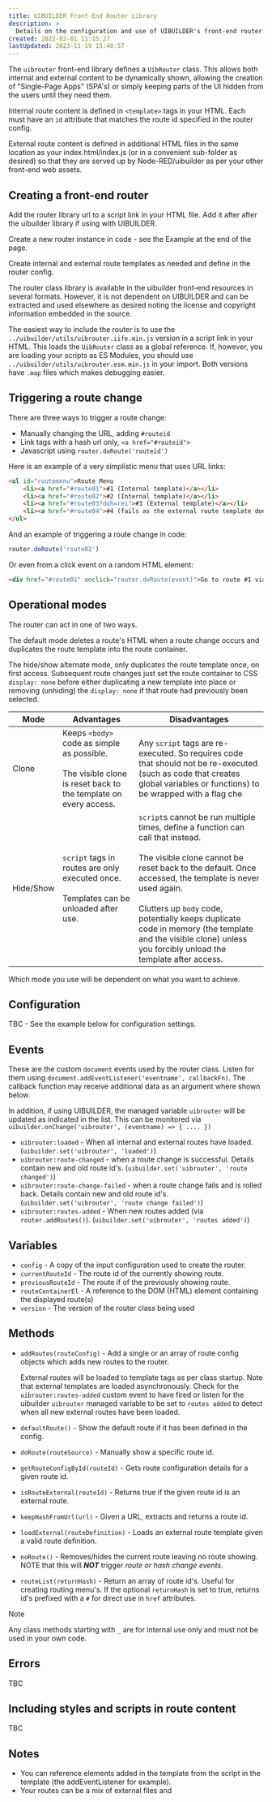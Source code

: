 ```yaml
---
title: UIBUILDER Front-End Router Library
description: >
  Details on the configuration and use of UIBUILDER's front-end router.
created: 2022-02-01 11:15:27
lastUpdated: 2023-11-19 15:48:57
---
```


The `uibrouter` front-end library defines a `UibRouter` class. This allows both internal and external content to be dynamically shown, allowing the creation of "Single-Page Apps" (SPA's) or simply keeping parts of the UI hidden from the users until they need them.

Internal route content is defined in `<template>` tags in your HTML. Each must have an `id` attribute that matches the route id specified in the router config.

External route content is defined in additional HTML files in the same location as your index.html/index.js (or in a convenient sub-folder as desired) so that they are served up by Node-RED/uibuilder as per your other front-end web assets.


## Creating a front-end router

Add the router library url to a script link in your HTML file. Add it after after the uibuilder library if using with UIBUILDER.

Create a new router instance in code - see the Example at the end of the page.

Create internal and external route templates as needed and define in the router config.

The router class library is available in the uibuilder front-end resources in several formats. However, it is not dependent on UIBUILDER and can be extracted and used elsewhere as desired noting the license and copyright information embedded in the source.

The easiest way to include the router is to use the `../uibuilder/utils/uibrouter.iife.min.js` version in a script link in your HTML. This loads the `UibRouter` class as a global reference. If, however, you are loading your scripts as ES Modules, you should use `../uibuilder/utils/uibrouter.esm.min.js` in your import. Both versions have `.map` files which makes debugging easier.

## Triggering a route change

There are three ways to trigger a route change:

* Manually changing the URL, adding `#routeid`
* Link tags with a hash url only, `<a href="#routeid">`
* Javascript using `router.doRoute('routeid')`

Here is an example of a very simplistic menu that uses URL links:

```html
<ul id="routemenu">Route Menu
    <li><a href="#route01">#1 (Internal template)</a></li>
    <li><a href="#route02">#2 (Internal template)</a></li>
    <li><a href="#route03?doh=rei">#3 (External template)</a></li>
    <li><a href="#route04">#4 (fails as the external route template doesn't exist)</a></li>
</ul>
```

And an example of triggering a route change in code:

```javascript
router.doRoute('route02')
```

Or even from a click event on a random HTML element:

```html
<div href="#route01" onclick="router.doRoute(event)">Go to route #1 via click event handler.</div>
```

## Operational modes

The router can act in one of two ways.

The default mode deletes a route's HTML when a route change occurs and duplicates the route template into the route container.

The hide/show alternate mode, only duplicates the route template once, on first access. Subsequent route changes just set the route container to CSS `display: none` before either duplicating a new template into place or removing (unhiding) the `display: none` if that route had previously been selected.

| Mode      | Advantages                                                   | Disadvantages                                                |
| --------- | ------------------------------------------------------------ | ------------------------------------------------------------ |
| Clone     | Keeps `<body>` code as simple as possible.<br /><br />The visible clone is reset back to the template on every access. | Any `script` tags are re-executed. So requires code that should not be re-executed (such as code that creates global variables or functions) to be wrapped with a flag che |
| Hide/Show | `script` tags in routes are only executed once.<br /><br />Templates can be unloaded after use. | `script`s cannot be run multiple times, define a function can call that instead.<br /><br />The visible clone cannot be reset back to the default. Once accessed, the template is never used again.<br /><br />Clutters up `body` code, potentially keeps duplicate code in memory (the template and the visible clone) unless you forcibly unload the template after access. |

Which mode you use will be dependent on what you want to achieve.

## Configuration

TBC - See the example below for configuration settings.

## Events

These are the custom `document` events used by the router class. Listen for them using `document.addEventListener('eventname', callbackFn)`. The callback function may receive additional data as an argument where shown below.

In addition, if using UIBUILDER, the managed variable `uibrouter` will be updated as indicated in the list. This can be monitored via `uibuilder.onChange('uibrouter', (eventname) => { .... })`

* `uibrouter:loaded` - When all internal and external routes have loaded. (`uibuilder.set('uibrouter', 'loaded')`)
* `uibrouter:route-changed` - when a route change is successful. Details contain new and old route id's. (`uibuilder.set('uibrouter', 'route changed')`)
* `uibrouter:route-change-failed` - when a route change fails and is rolled back. Details contain new and old route id's. (`uibuilder.set('uibrouter', 'route change failed')`)
* `uibrouter:routes-added` - When new routes added (via `router.addRoutes()`). (`uibuilder.set('uibrouter', 'routes added')`)

## Variables

* `config` - A copy of the input configuration used to create the router.
* `currentRouteId` - The route id of the currently showing route.
* `previousRouteId` - The route if of the previously showing route.
* `routeContainerEl` - A reference to the DOM (HTML) element containing the displayed route(s)
* `version` - The version of the router class being used

## Methods

* `addRoutes(routeConfig)` - Add a single or an array of route config objects which adds new routes to the router.
  
  External routes will be loaded to template tags as per class startup. Note that external templates are loaded asynchronously. Check for the `uibrouter:routes-added` custom event to have fired or listen for the uibuilder `uibrouter` managed variable to be set to `routes added` to detect when all new external routes have been loaded.

* `defaultRoute()` - Show the default route if it has been defined in the config.
* `doRoute(routeSource)` - Manually show a specific route id.
* `getRouteConfigById(routeId)` - Gets route configuration details for a given route id.
* `isRouteExternal(routeId)` - Returns true if the given route id is an external route.
* `keepHashFromUrl(url)` - Given a URL, extracts and returns a route id.
* `loadExternal(routeDefinition)` - Loads an external route template given a valid route definition.
* `noRoute()` - Removes/hides the current route leaving no route showing. NOTE that this will ***NOT*** trigger *route or hash change events*.

* `routeList(returnHash)` - Return an array of route id's. Useful for creating routing menu's. If the optional `returnHash` is set to true, returns id's prefixed with a `#` for direct use in `href` attributes.

> [!NOTE]
> Any class methods starting with `_` are for internal use only and must not be used in your own code.

## Errors

TBC

## Including styles and scripts in route content

TBC

## Notes

* You can reference elements added in the template from the script in the template (the addEventListener for example).
* Your routes can be a mix of external files and <template> tags.
* An incorrect URL for an external template will give a console error but everything else will still work.
* You can define a container that the output route goes into but if you don't give your own, one is added. 
* If you give a route container id that doesn't actually exist, a div will be created for you at the end of the body.
* Manually added templates can go anywhere in the HTML but I put them in the <head> out of the way. External templates are added to the end of the head.
* The exact order of the templates in the HTML is not guaranteed because they are all loaded in parallel. This should not matter.
* The external templates are ALL loaded into the page when the router is set up. This wouldn't normally cause any issues but if you had many dozens of really big templates, you might get some memory issues.
* Remember that styles in external templates only exist while that route is loaded. While you can reference that style anywhere on page, it will only apply when the route is loaded. This could be used to get some interesting effects.
* Because of the way that scripts from the external templates have to be applied, any code is global to the page. Bear that in mind as it is likely different to some frameworks. Similarly with styles.
* A script defined in an external template is run EVERY time the route is loaded. Bear this in mind when adding things like `uibuilder.onChange` handlers, as these accumulate rather than replace.
* Any change of route is entirely up to you. You can use a menu, "tabs" or anything else to control route changes. You can do them from code with `router.doRoute('routeid')` as well. You just need to ensure that the element that triggers the change has an href that matches a route. It is best and safest to always use `<a href="#routeid">` tags because they also trigger the browser's URL Hash change processing. UIBUILDER has functions for monitoring that should you need them, or you can add your own event listener.
* In HTML, scripts are not really meant to be dynamically added/removed so use scripts embedded in external route files with caution.

## Example

```javascript
const routerConfig = {
    // OPTIONAL. Router templates created inside the routeContainer, specify an CSS selector
    // If not provided, default div with ID uibroutecontainer is added as the last element of the body
    routeContainer: '#routecontainer',

    // OPTIONAL. Chose a default route id to be displayed on load
    defaultRoute: 'route03',

    // OPTIONAL. If true, use CSS show/hide instead of removing/recreating route content
    // hide: true,

    // OPTIONAL. If true, templates are unloaded from the DOM after being accessed (only useful with hide: true)
    // unload: true,

    // REQUIRED. Define the possible routes type=url for externals
    // Can be an object or an array but each entry must be an object containing {id,src,type}
    //   type can be anything but only `url` will be treated as an external template file.
    //   src is either a CSS selector for a <template> or a URL of an HTML file.
    //   id must match the href="#routeid" in any menu/link. and `<template id="routeid">` on any loaded template
    //      must be unique on the page
    routes: [
        // Two <template> tags as routes
        {id: 'route01', src: '#route01'},
        {id: 'route02', src: '#route02'},
        // File exists in sub-folder below index.js, is served by Node-RED/uibuilder
        {id: 'route03', src: './fe-routes/route03.html', type: 'url'},
        // Doesn't exist. Tests load error
        {id: 'route04', src: './fe-routes/dummy.html', type: 'url'},
    ],
}
const router = new UibRouter(routerConfig)
```

With a simple HTML Menu:

```html
<ul id="routemenu">Route Menu
    <li><a href="#route01">#1 (Internal template)</a></li>
    <li><a href="#route02">#2 (Internal template)</a></li>
    <li><a href="#route03?doh=rei">#3 (External template)</a></li>
    <li><a href="#route04">#4 (fails as the external route template doesn't exist)</a></li>
</ul>
```
